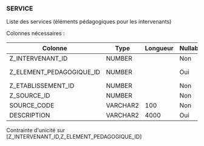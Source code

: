 ### SERVICE

Liste des services (éléments pédagogiques pour les intervenants)

Colonnes nécessaires :

|Colonne                 |Type    |Longueur|Nullable|Commentaire                        |
|------------------------|--------|--------|--------|-----------------------------------|
|Z_INTERVENANT_ID        |NUMBER  |        |Non     |==> INTERVENANT.SOURCE_CODE        |
|Z_ELEMENT_PEDAGOGIQUE_ID|NUMBER  |        |Oui     |==> ELEMENT_PEDAGOGIQUE.SOURCE_CODE|
|Z_ETABLISSEMENT_ID      |NUMBER  |        |Non     |==> ETABLISSEMENT.SOURCE_CODE      |
|Z_SOURCE_ID             |NUMBER  |        |Non     |==> SOURCE.CODE                    |
|SOURCE_CODE             |VARCHAR2|100     |Non     |                                   |
|DESCRIPTION             |VARCHAR2|4000    |Oui     |                                   |

Contrainte d'unicité sur [Z_INTERVENANT_ID,Z_ELEMENT_PEDAGOGIQUE_ID]
